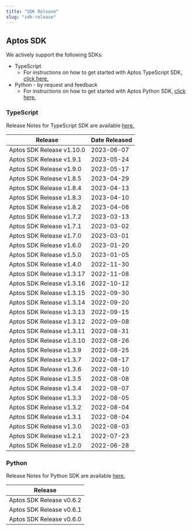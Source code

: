 ```yaml
---
title: "SDK Release"
slug: "sdk-release"
---
```


## Aptos SDK
We actively support the following SDKs:

* TypeScript
  * For instructions on how to get started with Aptos TypeScript SDK, [click here.](https://github.com/aptos-labs/aptos-core/tree/main/ecosystem/typescript/sdk)
* Python - by request and feedback
  * For instructions on how to get started with Aptos Python SDK, [click here.](https://github.com/aptos-labs/aptos-core/tree/main/ecosystem/python/sdk)

### TypeScript
Release Notes for TypeScript SDK are available [here.](https://github.com/aptos-labs/aptos-core/blob/main/ecosystem/typescript/sdk/CHANGELOG.md)

|Release | Date Released | 
|---|---|
|Aptos SDK Release v1.10.0| 2023-06-07 |
|Aptos SDK Release v1.9.1| 2023-05-24 |
|Aptos SDK Release v1.9.0| 2023-05-17 |
|Aptos SDK Release v1.8.5| 2023-04-29 |
|Aptos SDK Release v1.8.4| 2023-04-13 |
|Aptos SDK Release v1.8.3| 2023-04-10 |
|Aptos SDK Release v1.8.2| 2023-04-06 |
|Aptos SDK Release v1.7.2| 2023-03-13 |
|Aptos SDK Release v1.7.1| 2023-03-02 |
|Aptos SDK Release v1.7.0| 2023-03-01 |
|Aptos SDK Release v1.6.0| 2023-01-20 |
|Aptos SDK Release v1.5.0| 2023-01-05 |
|Aptos SDK Release v1.4.0| 2022-11-30 |
|Aptos SDK Release v1.3.17| 2022-11-08 |
|Aptos SDK Release v1.3.16| 2022-10-12 |
|Aptos SDK Release v1.3.15| 2022-09-30 |
|Aptos SDK Release v1.3.14| 2022-09-20 |
|Aptos SDK Release v1.3.13| 2022-09-15 |
|Aptos SDK Release v1.3.12| 2022-09-08 |
|Aptos SDK Release v1.3.11| 2022-08-31 |
|Aptos SDK Release v1.3.10| 2022-08-26 |
|Aptos SDK Release v1.3.9| 2022-08-25 |
|Aptos SDK Release v1.3.7| 2022-08-17 |
|Aptos SDK Release v1.3.6| 2022-08-10 |
|Aptos SDK Release v1.3.5| 2022-08-08 |
|Aptos SDK Release v1.3.4| 2022-08-07 |
|Aptos SDK Release v1.3.3| 2022-08-05 |
|Aptos SDK Release v1.3.2| 2022-08-04 |
|Aptos SDK Release v1.3.1| 2022-08-04 |
|Aptos SDK Release v1.3.0| 2022-08-03 |
|Aptos SDK Release v1.2.1| 2022-07-23 |
|Aptos SDK Release v1.2.0| 2022-06-28 |

### Python
Release Notes for Python SDK are available [here.](https://github.com/aptos-labs/aptos-core/blob/main/ecosystem/python/sdk/CHANGELOG.md)

|Release |
|---|
|Aptos SDK Release v0.6.2|
|Aptos SDK Release v0.6.1|
|Aptos SDK Release v0.6.0|
